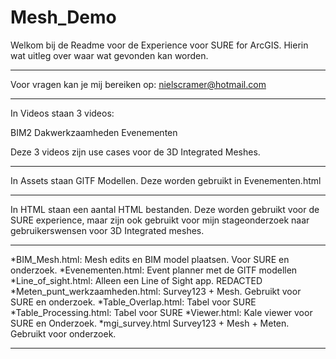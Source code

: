 # Mesh_Demo

Welkom bij de Readme voor de Experience voor SURE for ArcGIS. Hierin wat uitleg over waar wat 
gevonden kan worden. 

----------------------------------------------------------------------------------------------------

Voor vragen kan je mij bereiken op:
nielscramer@hotmail.com

----------------------------------------------------------------------------------------------------

In Videos staan 3 videos: 

BIM2
Dakwerkzaamheden
Evenementen

Deze 3 videos zijn use cases voor de 3D Integrated Meshes. 

----------------------------------------------------------------------------------------------------

In Assets staan GlTF Modellen. Deze worden gebruikt in Evenementen.html

----------------------------------------------------------------------------------------------------

In HTML staan een aantal HTML bestanden. Deze worden gebruikt voor de SURE experience, maar zijn
ook gebruikt voor mijn stageonderzoek naar gebruikerswensen voor 3D Integrated meshes. 

----------------------------------------------------------------------------------------------------

*BIM_Mesh.html:			Mesh edits en BIM model plaatsen. Voor SURE en onderzoek.
*Evenementen.html:		Event planner met de GlTF modellen
*Line_of_sight.html:		Alleen een Line of Sight app. REDACTED
*Meten_punt_werkzaamheden.html:	Survey123 + Mesh. Gebruikt voor SURE en onderzoek.
*Table_Overlap.html:		Tabel voor SURE
*Table_Processing.html:		Tabel voor SURE
*Viewer.html:			Kale viewer voor SURE en Onderzoek.
*mgi_survey.html			Survey123 + Mesh + Meten. Gebruikt voor onderzoek.

----------------------------------------------------------------------------------------------------
